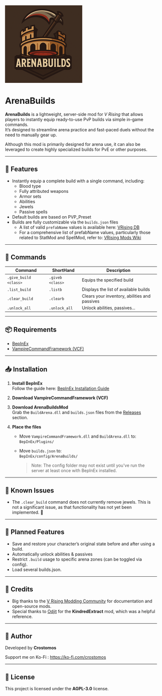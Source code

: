 ﻿![](logo.png)

# ArenaBuilds

**ArenaBuilds** is a lightweight, server-side mod for *V Rising* that allows players to instantly equip ready-to-use PvP builds via simple in-game commands.  
It’s designed to streamline arena practice and fast-paced duels without the need to manually gear up.

Although this mod is primarily designed for arena use, it can also be leveraged to create highly specialized builds for PvE or other purposes.

---

## 🔧 Features

- Instantly equip a complete build with a single command, including:
  - Blood type
  - Fully attributed weapons
  - Armor sets
  - Abilities
  - Jewels
  - Passive spells
- Default builds are based on PVP_Preset
- Builds are fully customizable via the `builds.json` files
  - A list of valid `prefabName` values is available here: [VRising DB](https://vrising.gaming.tools)
  - For a comprehensive list of prefabName values, particularly those related to StatMod and SpellMod, refer to: [VRising Mods Wiki](https://wiki.vrisingmods.com/prefabs/Spell)

---

## 💬 Commands

| Command               | ShortHand             | Description                                   |
| --------------------- | --------------------- | --------------------------------------------- |
| `.give_build <class>` | `.giveb <class>`      | Equips the specified build                    |
| `.list_build`         | `.listb`              | Displays the list of available builds         |
| `.clear_build`        | `.clearb`             | Clears your inventory, abilities and passives |
| `.unlock_all`         | `.unlock_all`         | Unlock abilities, passives...                 |

---

## 📦 Requirements

- [BepInEx](https://github.com/BepInEx/BepInEx)
- [VampireCommandFramework (VCF)](https://github.com/decaprime/VampireCommandFramework)

---

## 📥 Installation

1. **Install BepInEx**  
   Follow the guide here: [BepInEx Installation Guide](https://wiki.vrisingmods.com/user/bepinex_install.html)  

2. **Download VampireCommandFramework (VCF)**  

3. **Download ArenaBuildsMod**  
   Grab the `BuildArena.dll` and `builds.json` files from the [Releases](#) section.

4. **Place the files**  
   
   - Move `VampireCommandFramework.dll` and `BuildArena.dll` to:  
     `BepInEx/Plugins/`
   
   - Move `builds.json` to:  
     `BepInEx/config/ArenaBuilds/`
     
     > Note: The config folder may not exist until you've run the server at least once with BepInEx installed.

---

## 🐞 Known Issues

- The `.clear_build` command does not currently remove jewels. This is not a significant issue, as that functionality has not yet been implemented. 👀

---

## 🚧 Planned Features

- Save and restore your character’s original state before and after using a build.
- Automatically unlock abilities & passives
- Restrict `.build` usage to specific arena zones (can be toggled via config).
- Load several builds.json.

---

## 🙌 Credits

- Big thanks to the [V Rising Modding Community](https://vrisingmods.com/) for documentation and open-source mods.
- Special thanks to [Odjit](https://github.com/Odjit) for the **KindredExtract** mod, which was a helpful reference.

---

## 👤 Author

Developed by **Crostomos**

Support me on Ko-Fi : https://ko-fi.com/crostomos

---

## 📄 License

This project is licensed under the **AGPL-3.0** license.
